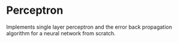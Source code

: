# Perceptron
Implements single layer perceptron and the error back propagation algorithm for a neural network from scratch.
